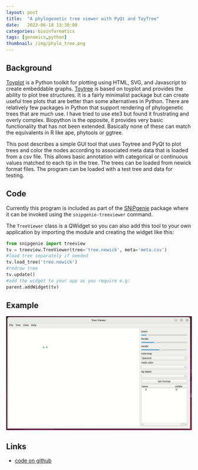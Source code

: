 ```yaml
---
layout: post
title:  "A phylogenetic tree viewer with PyQt and ToyTree"
date:   2023-06-18 13:30:00
categories: bioinformatics
tags: [genomics,python]
thumbnail: /img/phylo_tree.png
---
```


## Background

[Toyplot](https://toyplot.readthedocs.io/) is a Python toolkit for plotting using HTML, SVG, and Javascript to create embeddable graphs. [Toytree](https://toytree.readthedocs.io/) is based on toyplot and provides the ability to plot tree structures. It is a fairly minimalist package but can create useful tree plots that are better than some alternatives in Python. There are relatively few packages in Python that support rendering of phylogenetic trees that are much use. I have tried to use ete3 but found it frustrating and overly complex. Biopython is the opposite, it provides very basic functionality that has not been extended. Basically none of these can match the equivalents in R like ape, phytools or ggtree.

This post describes a simple GUI tool that uses Toytree and PyQt to plot trees and color the nodes according to associated meta data that is loaded from a csv file. This allows basic annotation with categorical or continuous values matched to each tip in the tree. The trees can be loaded from newick format files. The program can be loaded with a test tree and data for testing.

## Code

Currently this program is included as part of the [SNiPgenie](https://github.com/dmnfarrell/snipgenie) package where it can be invoked using the `snipgenie-treeviewer` command. 

The `TreeViewer` class is a QWidget so you can also add this tool to your own application by importing the module and creating the widget like this:

```python
from snipgenie import treeview
tv = treeview.TreeViewer(tree='tree.newick', meta='meta.csv')
#load tree separately if needed
tv.load_tree('tree.newick')
#redraw tree 
tv.update()
#add the widget to your app as you require e.g:
parent.addWidget(tv)
```

## Example

<div style="width: auto;">
 <a href="/img/tree_viewer.gif"> <img class="scaled" src="/img/tree_viewer.gif"></a>  
  <p class="caption"></p>
</div>

## Links

* [code on github](https://github.com/dmnfarrell/snipgenie/blob/master/snipgenie/treeview.py)
